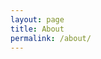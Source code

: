 ```yaml
---
layout: page
title: About
permalink: /about/
---
```


<!--
I was a computer science student at Paris Diderot - Paris 7 University interested in compilers, programming languages, machine learning, audio signal processing, IoT, ... I am open to new opportunities (including crazy ideas to develop) worldwide.

### More Information

More information to come ...

### Contact me

[massinissa.hamidi[at]lipn.univ-paris13.fr](mailto:massinissa.hamidi@lipn.univ-paris13.fr)
-->
